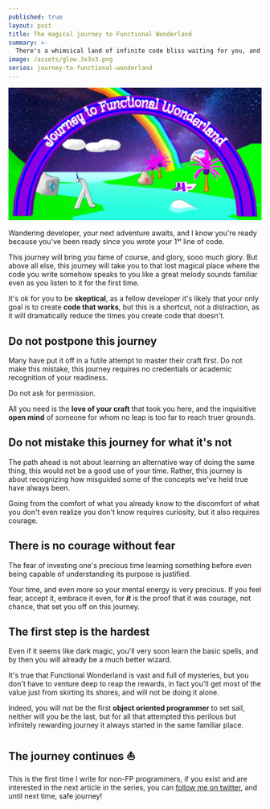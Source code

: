 ```yaml
---
published: true
layout: post
title: The magical journey to Functional Wonderland
summary: >-
  There's a whimsical land of infinite code bliss waiting for you, and the journey starts right here
image: /assets/glow.3x3x3.png
series: journey-to-functional-wonderland
---
```


![splash](/assets/glow.3x3x3.png)

Wandering developer, your next adventure awaits, and I know you're ready because you've been ready since you wrote your 1ˢᵗ line of code.

This journey will bring you fame of course, and glory, sooo much glory. But above all else, this journey will take you to that lost magical place where the code you write somehow speaks to you like a great melody sounds familiar even as you listen to it for the first time.

It's ok for you to be **skeptical**, as a fellow developer it's likely that your only goal is to create **code that works**, but this is a shortcut, not a distraction, as it will dramatically reduce the times you create code that doesn't.

## Do not postpone this journey

Many have put it off in a futile attempt to master their craft first. Do not make this mistake, this journey requires no credentials or academic recognition of your readiness.

Do not ask for permission.

All you need is the **love of your craft** that took you here, and the inquisitive **open mind** of someone for whom no leap is too far to reach truer grounds.

## Do not mistake this journey for what it's not

The path ahead is not about learning an alternative way of doing the same thing, this would not be a good use of your time. Rather, this journey is about recognizing how misguided some of the concepts we've held true have always been.

Going from the comfort of what you already know to the discomfort of what you don't even realize you don't know requires curiosity, but it also requires courage.

## There is no courage without fear

The fear of investing one's precious time learning something before even being capable of understanding its purpose is justified.

Your time, and even more so your mental energy is very precious. If you feel fear, accept it, embrace it even, for ***it*** is the proof that it was courage, not chance, that set you off on this journey.

## The first step is the hardest

Even if it seems like dark magic, you'll very soon learn the basic spells, and by then you will already be a much better wizard.

It's true that Functional Wonderland is vast and full of mysteries, but you don't have to venture deep to reap the rewards, in fact you'll get most of the value just from skirting its shores, and will not be doing it alone.

Indeed, you will not be the first **object oriented programmer** to set sail, neither will you be the last, but for all that attempted this perilous but infinitely rewarding journey it always started in the same familiar place.

## The journey continues ⛵

This is the first time I write for non-FP programmers, if you exist and are interested in the next article in the series, you can [follow me on twitter](https://twitter.com/intent/user?screen_name=luwvis), and until next time, safe journey!